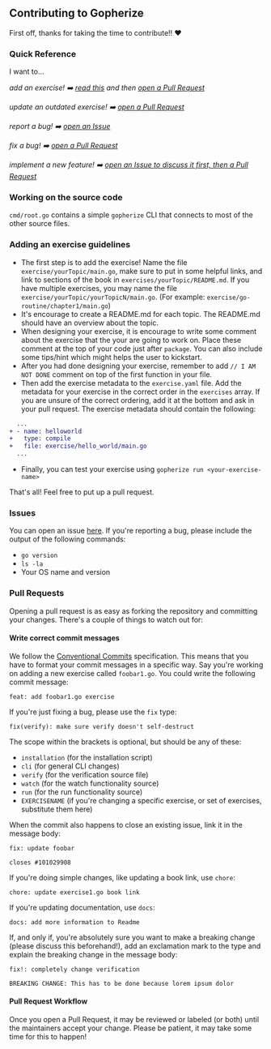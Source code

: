 ## Contributing to Gopherize

First off, thanks for taking the time to contribute!! ❤️

### Quick Reference

I want to...

_add an exercise! ➡️ [read this](#addex) and then [open a Pull Request](#prs)_

_update an outdated exercise! ➡️ [open a Pull Request](#prs)_

_report a bug! ➡️ [open an Issue](#issues)_

_fix a bug! ➡️ [open a Pull Request](#prs)_

_implement a new feature! ➡️ [open an Issue to discuss it first, then a Pull Request](#issues)_

<a name="#src"></a>

### Working on the source code

`cmd/root.go` contains a simple `gopherize` CLI that connects to most of the other source files.

<a name="addex"></a>

### Adding an exercise guidelines

- The first step is to add the exercise! Name the file `exercise/yourTopic/main.go`, make sure to put in some helpful links, and link to sections of the book in `exercises/yourTopic/README.md`. If you have multiple exercises, you may name the file `exercise/yourTopic/yourTopicN/main.go`. (For example: `exercise/go-routine/chapter1/main.go`)
- It's encourage to create a README.md for each topic. The README.md should have an overview about the topic.
- When designing your exercise, it is encourage to write some comment about the exercise that the your are going to work on. Place these comment at the top of your code just after `package`. You can also include some tips/hint which might helps the user to kickstart.
- After you had done designing your exercise, remember to add `// I AM NOT DONE` comment on top of the first function in your file.
- Then add the exercise metadata to the `exercise.yaml` file. Add the metadata for your exercise in the correct order in the `exercises` array. If you are unsure of the correct ordering, add it at the bottom and ask in your pull request. The exercise metadata should contain the following:

```diff
  ...
+ - name: helloworld
+   type: compile
+   file: exercise/hello_world/main.go
  ...
```

- Finally, you can test your exercise using `gopherize run <your-exercise-name>`

That's all! Feel free to put up a pull request.

<a name="issues"></a>

### Issues

You can open an issue [here](https://github.com/jeffreylean/gopherize/issues/new).
If you're reporting a bug, please include the output of the following commands:

- `go version`
- `ls -la`
- Your OS name and version

<a name="prs"></a>

### Pull Requests

Opening a pull request is as easy as forking the repository and committing your
changes. There's a couple of things to watch out for:

#### Write correct commit messages

We follow the [Conventional Commits](https://www.conventionalcommits.org/en/v1.0.0-beta.4/)
specification.
This means that you have to format your commit messages in a specific way. Say
you're working on adding a new exercise called `foobar1.go`. You could write
the following commit message:

```
feat: add foobar1.go exercise
```

If you're just fixing a bug, please use the `fix` type:

```
fix(verify): make sure verify doesn't self-destruct
```

The scope within the brackets is optional, but should be any of these:

- `installation` (for the installation script)
- `cli` (for general CLI changes)
- `verify` (for the verification source file)
- `watch` (for the watch functionality source)
- `run` (for the run functionality source)
- `EXERCISENAME` (if you're changing a specific exercise, or set of exercises,
  substitute them here)

When the commit also happens to close an existing issue, link it in the message
body:

```
fix: update foobar

closes #101029908
```

If you're doing simple changes, like updating a book link, use `chore`:

```
chore: update exercise1.go book link
```

If you're updating documentation, use `docs`:

```
docs: add more information to Readme
```

If, and only if, you're absolutely sure you want to make a breaking change
(please discuss this beforehand!), add an exclamation mark to the type and
explain the breaking change in the message body:

```
fix!: completely change verification

BREAKING CHANGE: This has to be done because lorem ipsum dolor
```

#### Pull Request Workflow

Once you open a Pull Request, it may be reviewed or labeled (or both) until
the maintainers accept your change. Please be patient, it may take some time
for this to happen!
